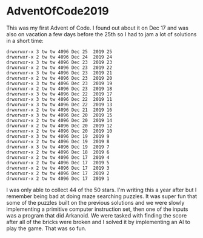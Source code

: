 # AdventOfCode2019

This was my first Advent of Code. I found out about it on Dec 17 and was also on vacation a few days before the 25th so I had to jam a lot of solutions in a short time:
```
drwxrwxr-x 3 tw tw 4096 Dec 25  2019 25
drwxrwxr-x 2 tw tw 4096 Dec 24  2019 24
drwxrwxr-x 3 tw tw 4096 Dec 23  2019 23
drwxrwxr-x 2 tw tw 4096 Dec 23  2019 22
drwxrwxr-x 3 tw tw 4096 Dec 23  2019 21
drwxrwxr-x 2 tw tw 4096 Dec 23  2019 20
drwxrwxr-x 3 tw tw 4096 Dec 23  2019 19
drwxrwxr-x 2 tw tw 4096 Dec 23  2019 18
drwxrwxr-x 3 tw tw 4096 Dec 22  2019 17
drwxrwxr-x 3 tw tw 4096 Dec 22  2019 11
drwxrwxr-x 3 tw tw 4096 Dec 22  2019 13
drwxrwxr-x 2 tw tw 4096 Dec 21  2019 16
drwxrwxr-x 3 tw tw 4096 Dec 20  2019 15
drwxrwxr-x 2 tw tw 4096 Dec 20  2019 14
drwxrwxr-x 2 tw tw 4096 Dec 20  2019 12
drwxrwxr-x 2 tw tw 4096 Dec 20  2019 10
drwxrwxr-x 3 tw tw 4096 Dec 19  2019 9
drwxrwxr-x 2 tw tw 4096 Dec 19  2019 8
drwxrwxr-x 3 tw tw 4096 Dec 19  2019 7
drwxrwxr-x 2 tw tw 4096 Dec 18  2019 6
drwxrwxr-x 2 tw tw 4096 Dec 17  2019 4
drwxrwxr-x 2 tw tw 4096 Dec 17  2019 5
drwxrwxr-x 2 tw tw 4096 Dec 17  2019 3
drwxrwxr-x 2 tw tw 4096 Dec 17  2019 2
drwxrwxr-x 2 tw tw 4096 Dec 17  2019 1
```

I was only able to collect 44 of the 50 stars. I'm writing this a year after but I remember being bad at doing maze searching puzzles. It was super fun that some of the puzzles built on the previous solutions and we were slowly implementing a primitive computer instruction set, then one of the inputs was a program that did Arkanoid. We were tasked with finding the score after all of the bricks were broken and I solved it by implementing an AI to play the game. That was so fun.
